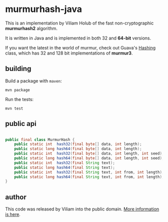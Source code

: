 murmurhash-java
=================

This is an implementation by Viliam Holub of the fast non-cryptographic **murmurhash2** algorithm. 

It is written in Java and is implemented in both 32 and **64-bit** versions. 

If you want the latest in the world of murmur, check out Guava's [Hashing](http://docs.guava-libraries.googlecode.com/git-history/v11.0/javadoc/com/google/common/hash/Hashing.html) class, 
which has 32 and 128 bit implementations of **murmur3**.

building
----------

Build a package with `maven`:

```
mvn package
```

Run the tests:

```
mvn test
```

public api
--------------

```java

public final class MurmurHash {
    public static int  hash32(final byte[] data, int length);
    public static long hash64(final byte[] data, int length);
    public static int  hash32(final byte[] data, int length, int seed);
    public static long hash64(final byte[] data, int length, int seed);
    public static int  hash32(final String text);
    public static long hash64(final String text);
    public static int  hash32(final String text, int from, int length);
    public static long hash64(final String text, int from, int length);
}

```

author
---------

This code was released by Viliam into the public domain. [More information is here](http://d3s.mff.cuni.cz/~holub/sw/javamurmurhash/).
